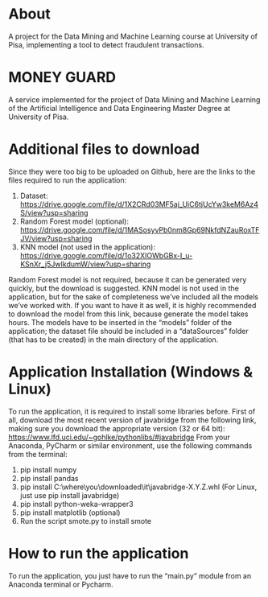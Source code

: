 # About
A project for the Data Mining and Machine Learning course at University of Pisa, implementing a tool to detect fraudulent transactions.

# MONEY GUARD
A service implemented for the project of Data Mining and Machine Learning of the Artificial Intelligence and Data Engineering Master Degree at University of Pisa.

# Additional files to download

Since they were too big to be uploaded on Github, here are the links to the files required to run the application:
1. Dataset: https://drive.google.com/file/d/1X2CRd03MF5aj_UiC6tjUcYw3keM6Az4S/view?usp=sharing
2. Random Forest model (optional): https://drive.google.com/file/d/1MASosyvPb0nm8Gp69NkfdNZauRoxTFJV/view?usp=sharing
3. KNN model (not used in the application): https://drive.google.com/file/d/1o32XIOWbGBx-I_u-KSnXr_j5JwIkdumW/view?usp=sharing

Random Forest model is not required, because it can be generated very quickly, but the download is suggested. KNN model is not used in the application, but for the sake of completeness we’ve included all the models we’ve worked with. If you want to have it as well, it is highly recommended to download the model from this link, because generate the model takes hours.
The models have to be inserted in the “models” folder of the application; the dataset file should be included in a “dataSources” folder (that has to be created) in the main directory of the application.

# Application Installation (Windows & Linux)
To run the application, it is required to install some libraries before. First of all, download the most recent version of javabridge from the following link, making sure you download the appropriate version (32 or 64 bit):
https://www.lfd.uci.edu/~gohlke/pythonlibs/#javabridge
From your Anaconda, PyCharm or similar environment, use the following commands from the terminal:
1. pip install numpy
2. pip install pandas
3. pip install C:\where\you\downloaded\it\javabridge-X.Y.Z.whl
	(For Linux, just use pip install javabridge)
4. pip install python-weka-wrapper3
5. pip install matplotlib (optional)
6. Run the script smote.py to install smote

# How to run the application
To run the application, you just have to run the “main.py” module from an Anaconda terminal or Pycharm.
